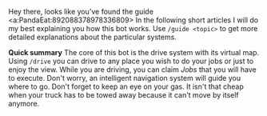 Hey there, looks like you've found the guide <a:PandaEat:892088378978336809>
In the following short articles I will do my best explaining you how this bot works. Use `/guide <topic>` to get more detailed explanations about the particular systems.

**Quick summary**
The core of this bot is the drive system with its virtual map. Using `/drive` you can drive to any place you wish to do your jobs or just to enjoy the view.
While you are driving, you can claim _Jobs_ that you will have to execute. Don't worry, an intelligent navigation system will guide you where to go.
Don't forget to keep an eye on your gas. It isn't that cheap when your truck has to be towed away because it can't move by itself anymore.


